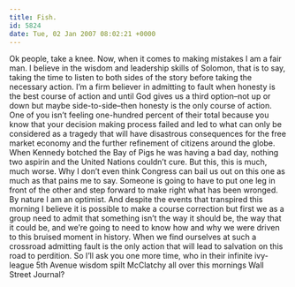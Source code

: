 ```yaml
---
title: Fish.
id: 5824
date: Tue, 02 Jan 2007 08:02:21 +0000
---
```


Ok people, take a knee. Now, when it comes to making mistakes I am a fair man. I believe in the wisdom and leadership skills of Solomon, that is to say, taking the time to listen to both sides of the story before taking the necessary action. I’m a firm believer in admitting to fault when honesty is the best course of action and until God gives us a third option–not up or down but maybe side-to-side–then honesty is the only course of action.  
 One of you isn’t feeling one-hundred percent of their total because you know that your decision making process failed and led to what can only be considered as a tragedy that will have disastrous consequences for the free market economy and the further refinement of citizens around the globe. When Kennedy botched the Bay of Pigs he was having a bad day, nothing two aspirin and the United Nations couldn’t cure. But this, this is much, much worse. Why I don’t even think Congress can bail us out on this one as much as that pains me to say. Someone is going to have to put one leg in front of the other and step forward to make right what has been wronged.  
 By nature I am an optimist. And despite the events that transpired this morning I believe it is possible to make a course correction but first we as a group need to admit that something isn’t the way it should be, the way that it could be, and we’re going to need to know how and why we were driven to this bruised moment in history. When we find ourselves at such a crossroad admitting fault is the only action that will lead to salvation on this road to perdition. So I’ll ask you one more time, who in their infinite ivy-league 5th Avenue wisdom spilt McClatchy all over this mornings Wall Street Journal?


